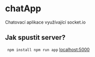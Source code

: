 # chatApp 

Chatovací aplikace využívající socket.io

## Jak spustit server?

`` 
npm install
npm run app
`` 
[localhost:5000](http://localhost:5000)